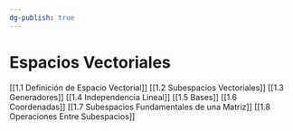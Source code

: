 ```yaml
---
dg-publish: true
---
```

# Espacios Vectoriales
[[1.1 Definición de Espacio Vectorial]]
[[1.2 Subespacios Vectoriales]]
[[1.3 Generadores]]
[[1.4 Independencia Lineal]]
[[1.5 Bases]]
[[1.6 Coordenadas]]
[[1.7 Subespacios Fundamentales de una Matriz]]
[[1.8 Operaciones Entre Subespacios]]
 
 